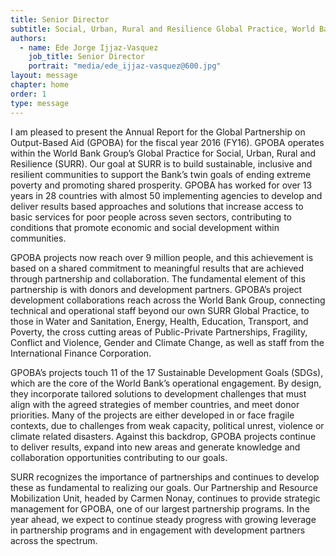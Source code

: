 ```yaml
---
title: Senior Director
subtitle: Social, Urban, Rural and Resilience Global Practice, World Bank Group
authors:
  - name: Ede Jorge Ijjaz-Vasquez
    job_title: Senior Director
    portrait: "media/ede_ijjaz-vasquez@600.jpg"
layout: message
chapter: home
order: 1
type: message
---
```


I am pleased to present the Annual Report for the Global Partnership on Output-Based Aid (GPOBA) for the fiscal year 2016 (FY16). GPOBA operates within the World Bank Group’s Global Practice for Social, Urban, Rural and Resilience (SURR).  Our goal at SURR is to build sustainable, inclusive and resilient communities to support the Bank’s twin goals of ending extreme poverty and promoting shared prosperity.  GPOBA has worked for over 13 years in 28 countries with almost 50 implementing agencies to develop and deliver results based approaches and solutions that increase access to basic services for poor people across seven sectors, contributing to conditions that promote economic and social development within communities.

GPOBA projects now reach over 9 million people, and this achievement is based on a shared commitment to meaningful results that are achieved through partnership and collaboration.  The fundamental element of this partnership is with donors and development partners.  GPOBA’s project development collaborations reach across the World Bank Group, connecting technical and operational staff beyond our own SURR Global Practice, to those in Water and Sanitation, Energy, Health, Education, Transport, and Poverty, the cross cutting areas of Public-Private Partnerships, Fragility, Conflict and Violence, Gender and Climate Change, as well as staff from the International Finance Corporation.  

GPOBA’s projects touch 11 of the 17 Sustainable Development Goals (SDGs), which are the core of the World Bank’s operational engagement. By design, they incorporate tailored solutions to development challenges that must align with the agreed strategies of member countries, and meet donor priorities. Many of the projects are either developed in or face fragile contexts, due to challenges from weak capacity, political unrest, violence or climate related disasters. Against this backdrop, GPOBA projects continue to deliver results, expand into new areas and generate knowledge and collaboration opportunities contributing to our goals.  

SURR recognizes the importance of partnerships and continues to develop these as fundamental to realizing our goals.  Our Partnership and Resource Mobilization Unit, headed by Carmen Nonay, continues to provide strategic management for GPOBA, one of our largest partnership programs.  In the year ahead, we expect to continue steady progress with growing leverage in partnership programs and in engagement with development partners across the spectrum.   


